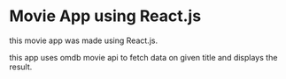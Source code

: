 # Movie App using React.js

this movie app was made using React.js.

this app uses omdb movie api to fetch data on given title
and displays the result.
